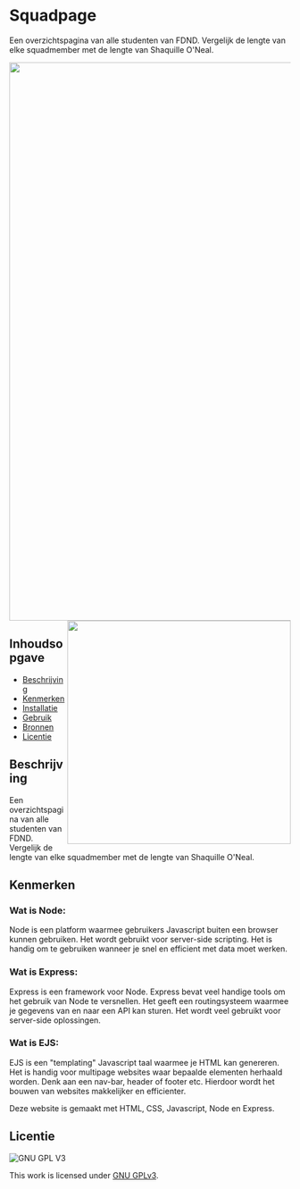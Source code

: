 # Squadpage
<!-- Geef je project een titel en schrijf in één zin wat het is -->
<p align="left">Een overzichtspagina van alle studenten van FDND. Vergelijk de lengte van elke squadmember met de lengte van Shaquille O'Neal.</p>

<img src="https://user-images.githubusercontent.com/106448490/220885323-8eee9b39-c51b-4028-b837-dea0baff4424.png" width="1000">
<img src="https://user-images.githubusercontent.com/106448490/220885338-6a604110-416b-4e41-bc78-5149497a3a20.png" width="400" align="right">

## Inhoudsopgave

  * [Beschrijving](#beschrijving)
  * [Kenmerken](#kenmerken)
  * [Installatie](#installatie)
  * [Gebruik](#gebruik)
  * [Bronnen](#bronnen)
  * [Licentie](#licentie)

## Beschrijving

Een overzichtspagina van alle studenten van FDND. Vergelijk de lengte van elke squadmember met de lengte van Shaquille O'Neal.




<!-- In de Beschrijving staat hoe je project er uit ziet, hoe het werkt en wat je er mee kan. -->
<!-- Voeg een mooie poster visual toe 📸 -->
<!-- Voeg een link toe naar Github Pages 🌐-->

## Kenmerken

### Wat is Node: 

Node is een platform waarmee gebruikers Javascript buiten een browser kunnen gebruiken. Het wordt gebruikt voor server-side scripting. Het is handig om te gebruiken wanneer je snel en efficient met data moet werken. 

### Wat is Express:

Express is een framework voor Node. Express bevat veel handige tools om het gebruik van Node te versnellen. Het geeft een routingsysteem waarmee je gegevens van en naar een API kan sturen. Het wordt veel gebruikt voor server-side oplossingen.


### Wat is EJS:

EJS is een "templating" Javascript taal waarmee je HTML kan genereren. Het is handig voor multipage websites waar bepaalde elementen herhaald worden. Denk aan een nav-bar, header of footer etc. Hierdoor wordt het bouwen van websites makkelijker en efficienter.

Deze website is gemaakt met HTML, CSS, Javascript, Node en Express.

## Licentie

![GNU GPL V3](https://www.gnu.org/graphics/gplv3-127x51.png)

This work is licensed under [GNU GPLv3](./LICENSE).
